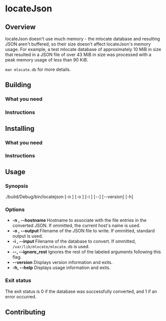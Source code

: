 # locateJson

## Overview

locateJson doesn't use much memory - the mlocate database and resulting JSON aren't buffered, so their size doesn't affect locateJson's memory usage. For example, a test mlocate database of approximately 10 MiB in size that resulted in a JSON file of over 43 MiB in size was processed with a peak memory usage of less than 90 KiB.

`man mlocate.db` for more details.

## Building

### What you need


### Instructions

## Installing

### What you need



### Instructions



## Usage

### Synopsis

./build/Debug/bin/locatejson [-n <string>] [-o <filename>] [-i <filename>] [--] [--version] [-h]

### Options

+ **-n <string>,  --hostname <string>** Hostname to associate with the file entries in the converted JSON. If ommitted, the current host's name is used.
+ **-o <filename>,  --output <filename>** Filename of the JSON file to write. If ommitted, standard output is used.
+ **-i <filename>,  --input <filename>** Filename of the database to convert. If ommitted, `/var/lib/mlocate/mlocate.db` is used.
+ **--,  --ignore_rest** Ignores the rest of the labeled arguments following this flag.
+ **--version** Displays version information and exits.
+ **-h,  --help** Displays usage information and exits.

### Exit status

The exit status is 0 if the database was successfully converted, and 1 if an error occurred.

## Contributing


